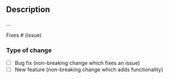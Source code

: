 ## Description

...

Fixes # (issue)

### Type of change

- [ ] Bug fix (non-breaking change which fixes an issue)
- [ ] New feature (non-breaking change which adds functionality)